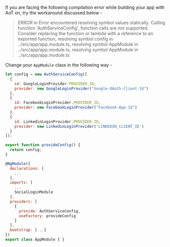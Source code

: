 If you are facing the following compilation error while building your app with AoT on, try the workaround discussed below -

> ERROR in Error encountered resolving symbol values statically. Calling function 'AuthServiceConfig', function calls are not supported. Consider replacing the function or lambda with a reference to an exported function, resolving symbol config in ../src/app/app.module.ts, resolving symbol AppModule in ../src/app/app.module.ts, resolving symbol AppModule in ../src/app/app.module.ts

Change your `AppModule` class in the following way -

```javascript
let config = new AuthServiceConfig([
  {
    id: GoogleLoginProvider.PROVIDER_ID,
    provider: new GoogleLoginProvider("Google-OAuth-Client-Id")
  },
  {
    id: FacebookLoginProvider.PROVIDER_ID,
    provider: new FacebookLoginProvider("Facebook-App-Id")
  },
  {
    id: LinkedinLoginProvider.PROVIDER_ID,
    provider: new LinkedinLoginProvider('LINKEDIN_CLIENT_ID')
  }
]);

export function provideConfig() {
  return config;
}

@NgModule({
  declarations: [
    ...
  ],
  imports: [
    ...
    SocialLoginModule
  ],
  providers: [
    {
      provide: AuthServiceConfig,
      useFactory: provideConfig
    }
  ],
  bootstrap: [...]
})
export class AppModule { }
```

